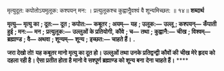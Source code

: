मृत्युदूत: कपोतोऽयमुलूक: कश्पयन् मन: । प्रत्युलूकश्च कुह्वानैॢवश्वं वै शून्यमिच्छत: ॥ १४॥ **शब्दार्थ** 

**मृत्यु—** **मृत्यु का** **; दूत:—** **दूत** **; कपोत:—** **कबूतर** **; अयम्—** **यह** **; उलूक:—** **उल्लू** **; कश्पयन्—** **कँपाती हुई** **; मन:—** **मन** **;** **प्रत्युलूक:—** **उल्लुओं के प्रतियोगी, कौवे** **; च—** **तथा** **; कुह्वानै:—** **चीख** **; विश्वम्—** **ब्रह्माण्ड** **; वै—** **अथवा** **; शून्यम्—** **शून्य** **;** **इच्छत:—** **चाहते हैं।** **.** 

**जरा देखो तो! यह कबूतर मानो मृत्यु का दूत हो। उल्लुओं तथा उनके प्रतिद्वन्द्वी कौवों की** **चीख मेरे हृदय को दहला रही है। ऐसा प्रतीत होता है मानो वे सश्पूर्ण ब्रह्माण्ड को शून्य बना** **देना चाहते हैं।** **** 